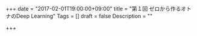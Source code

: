 +++
date = "2017-02-01T19:00:00+09:00"
title = "第１回 ゼロから作るオトナのDeep Learning"
Tags = []
draft = false
Description = ""

+++
